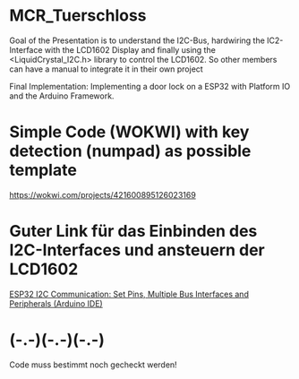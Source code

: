 # MCR_Tuerschloss
Goal of the Presentation is to understand the I2C-Bus, hardwiring the IC2-Interface with the LCD1602 Display and finally
using the <LiquidCrystal_I2C.h> library to control the LCD1602. So other members can have a manual to integrate it in their own
project

Final Implementation: Implementing a door lock on a ESP32 with Platform IO and the Arduino Framework.

# Simple Code (WOKWI) with key detection (numpad) as possible template
https://wokwi.com/projects/421600895126023169

# Guter Link für das Einbinden des I2C-Interfaces und ansteuern der LCD1602
[ESP32 I2C Communication: Set Pins, Multiple Bus Interfaces and Peripherals (Arduino IDE)](https://randomnerdtutorials.com/esp32-i2c-communication-arduino-ide/#1)

# (-.-)(-.-)(-.-) # 
Code muss bestimmt noch gecheckt werden!